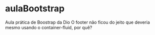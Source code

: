 # aulaBootstrap
Aula prática de Boostrap da Dio
O footer não ficou do jeito que deveria mesmo usando o container-fluid, por quê?
